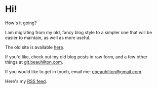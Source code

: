 # Hi!

How's it going?

I am migrating from my old, fancy blog style
to a simpler one that will be
easier to maintain,
as well as more useful.

The old site is available
[here](https://cbeauhilton.github.io).

If you'd like,
check out my old blog posts in raw form,
and a few other things
at [git.beauhilton.com](https://git.beauhilton.com).

If you would like to get in touch,
email me:
cbeauhilton@gmail.com.

Here's my [RSS feed](/rss.xml).
